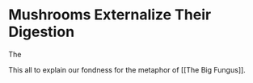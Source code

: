 # Mushrooms Externalize Their Digestion

The 

This all to explain our fondness for the metaphor of [[The Big Fungus]].
